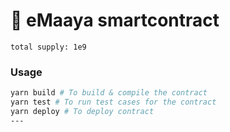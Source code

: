 # 🚚 eMaaya smartcontract

```
total supply: 1e9
```

### Usage

```bash
yarn build # To build & compile the contract
yarn test # To run test cases for the contract
yarn deploy # To deploy contract
---
```